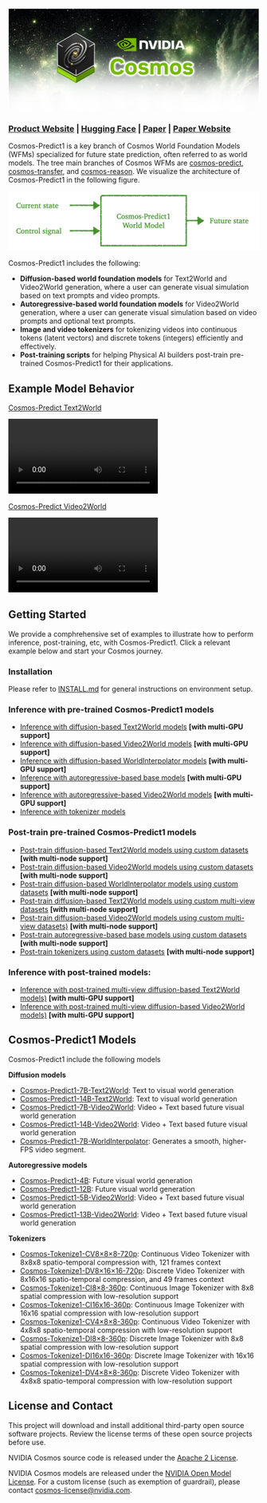 <p align="center">
    <img src="assets/nvidia-cosmos-header.png" alt="NVIDIA Cosmos Header">
</p>

### [Product Website](https://www.nvidia.com/en-us/ai/cosmos/) | [Hugging Face](https://huggingface.co/collections/nvidia/cosmos-predict1-67c9d1b97678dbf7669c89a7) | [Paper](https://arxiv.org/abs/2501.03575) | [Paper Website](https://research.nvidia.com/labs/dir/cosmos-predict1)

Cosmos-Predict1 is a key branch of Cosmos World Foundation Models (WFMs) specialized for future state prediction, often referred to as world models. The tree main branches of Cosmos WFMs are [cosmos-predict](https://github.com/nvidia-cosmos/cosmos-predict1), [cosmos-transfer](https://github.com/nvidia-cosmos/cosmos-transfer1), and [cosmos-reason](https://github.com/nvidia-cosmos/cosmos-reason1). We visualize the architecture of Cosmos-Predict1 in the following figure.

<p align="center">
    <img src="assets/predict1_diagram.png" alt="Cosmos-Predict1 Architecture Diagram">
</p>


Cosmos-Predict1 includes the following:

- **Diffusion-based world foundation models** for Text2World and Video2World generation, where a user can generate visual simulation based on text prompts and video prompts.
- **Autoregressive-based world foundation models** for Video2World generation, where a user can generate visual simulation based on video prompts and optional text prompts.
- **Image and video tokenizers** for tokenizing videos into continuous tokens (latent vectors) and discrete tokens (integers) efficiently and effectively.
- **Post-training scripts** for helping Physical AI builders post-train pre-trained Cosmos-Predict1 for their applications.

## Example Model Behavior

 [Cosmos-Predict Text2World](https://github.com/nvidia-cosmos/cosmos-predict1)

<video src="https://github.com/user-attachments/assets/8abcc5d0-0840-47ae-8f95-10fc0dae7092"> Your browser does not support the video tag.</video>

[Cosmos-Predict Video2World](https://github.com/nvidia-cosmos/cosmos-predict1)

<video src="https://github.com/user-attachments/assets/d598af27-55de-4bc9-b68e-24b70876be9f"> Your browser does not support the video tag. </video>

## Getting Started

We provide a comphrehensive set of examples to illustrate how to perform inference, post-training, etc, with Cosmos-Predict1. Click a relevant example below and start your Cosmos journey.

### Installation

Please refer to [INSTALL.md](INSTALL.md) for general instructions on environment setup.

### Inference with pre-trained Cosmos-Predict1 models
* [Inference with diffusion-based Text2World models](/examples/inference_diffusion_text2world.md) **[with multi-GPU support]**
* [Inference with diffusion-based Video2World models](/examples/inference_diffusion_video2world.md) **[with multi-GPU support]**
* [Inference with diffusion-based WorldInterpolator models](/examples/inference_diffusion_WorldInterpolator.md) **[with multi-GPU support]**
* [Inference with autoregressive-based base models](/examples/inference_autoregressive_base.md) **[with multi-GPU support]**
* [Inference with autoregressive-based Video2World models](/examples/inference_autoregressive_video2world.md) **[with multi-GPU support]**
* [Inference with tokenizer models](/examples/inference_tokenizer.md)

### Post-train pre-trained Cosmos-Predict1 models
* [Post-train diffusion-based Text2World models using custom datasets](/examples/post-training_diffusion_text2world.md) **[with multi-node support]**
* [Post-train diffusion-based Video2World models using custom datasets](/examples/post-training_diffusion_video2world.md) **[with multi-node support]**
* [Post-train diffusion-based WorldInterpolator models using custom datasets](/examples/post-training_diffusion_interpolator.md) **[with multi-node support]**
* [Post-train diffusion-based Text2World models using custom multi-view datasets](/examples/post-training_diffusion_text2world_multiview.md) **[with multi-node support]**
* [Post-train diffusion-based Video2World models using custom multi-view datasets)](/examples/post-training_diffusion_video2world_multiview.md) **[with multi-node support]**
* [Post-train autoregressive-based base models using custom datasets](/examples/post-training_autoregressive_base.md) **[with multi-node support]**
* [Post-train tokenizers using custom datasets](/examples/post-training_tokenizer.md) **[with multi-node support]**

### Inference with post-trained models:
* [Inference with post-trained multi-view diffusion-based Text2World models)](/examples/inference_diffusion_text2world_multiview.md) **[with multi-GPU support]**
* [Inference with post-trained multi-view diffusion-based Video2World models)](/examples/inference_diffusion_video2world_multiview.md) **[with multi-GPU support]**


## Cosmos-Predict1 Models

Cosmos-Predict1 include the following models

**Diffusion models**

* [Cosmos-Predict1-7B-Text2World](https://huggingface.co/nvidia/Cosmos-Predict1-7B-Text2World): Text to visual world generation
* [Cosmos-Predict1-14B-Text2World](https://huggingface.co/nvidia/Cosmos-Predict1-14B-Text2World): Text to visual world generation
* [Cosmos-Predict1-7B-Video2World](https://huggingface.co/nvidia/Cosmos-Predict1-7B-Video2World): Video + Text based future visual world generation
* [Cosmos-Predict1-14B-Video2World](https://huggingface.co/nvidia/Cosmos-Predict1-14B-Video2World): Video + Text based future visual world generation
* [Cosmos-Predict1-7B-WorldInterpolator](https://huggingface.co/nvidia/Cosmos-Predict1-7B-WorldInterpolator): Generates a smooth, higher-FPS video segment.

**Autoregressive models**

* [Cosmos-Predict1-4B](https://huggingface.co/nvidia/Cosmos-Predict1-4B): Future visual world generation
* [Cosmos-Predict1-12B](https://huggingface.co/nvidia/Cosmos-Predict1-12B): Future visual world generation
* [Cosmos-Predict1-5B-Video2World](https://huggingface.co/nvidia/Cosmos-Predict1-5B-Video2World): Video + Text based future visual world generation
* [Cosmos-Predict1-13B-Video2World](https://huggingface.co/nvidia/Cosmos-Predict1-13B-Video2World): Video + Text based future visual world generation

**Tokenizers**

* [Cosmos-Tokenize1-CV8×8×8-720p](https://huggingface.co/nvidia/Cosmos-Tokenize1-CV8x8x8-720p): Continuous Video Tokenizer with 8x8x8 spatio-temporal compression with, 121 frames context
* [Cosmos-Tokenize1-DV8×16×16-720p](https://huggingface.co/nvidia/Cosmos-Tokenize1-DV8x16x16-720p): Discrete Video Tokenizer with 8x16x16 spatio-temporal compression, and 49 frames context
* [Cosmos-Tokenize1-CI8×8-360p](https://huggingface.co/nvidia/Cosmos-Tokenize1-CI8x8-360p): Continuous Image Tokenizer with 8x8 spatial compression with low-resolution support
* [Cosmos-Tokenize1-CI16x16-360p](https://huggingface.co/nvidia/Cosmos-Tokenize1-CI16x16-360p): Continuous Image Tokenizer with 16x16 spatial compression with low-resolution support
* [Cosmos-Tokenize1-CV4×8×8-360p](https://huggingface.co/nvidia/Cosmos-Tokenize1-CV4x8x8-360p): Continuous Video Tokenizer with 4x8x8 spatio-temporal compression with low-resolution support
* [Cosmos-Tokenize1-DI8×8-360p](https://huggingface.co/nvidia/Cosmos-Tokenize1-DI8x8-360p): Discrete Image Tokenizer with 8x8 spatial compression with low-resolution support
* [Cosmos-Tokenize1-DI16x16-360p](https://huggingface.co/nvidia/Cosmos-Tokenize1-DI16x16-360p): Discrete Image Tokenizer with 16x16 spatial compression with low-resolution support
* [Cosmos-Tokenize1-DV4×8×8-360p](https://huggingface.co/nvidia/Cosmos-Tokenize1-DV4x8x8-360p): Discrete Video Tokenizer with 4x8x8 spatio-temporal compression with low-resolution support

<!-- ------------------------------ -->

## License and Contact

This project will download and install additional third-party open source software projects. Review the license terms of these open source projects before use.

NVIDIA Cosmos source code is released under the [Apache 2 License](https://www.apache.org/licenses/LICENSE-2.0).

NVIDIA Cosmos models are released under the [NVIDIA Open Model License](https://www.nvidia.com/en-us/agreements/enterprise-software/nvidia-open-model-license). For a custom license (such as exemption of guardrail), please contact [cosmos-license@nvidia.com](mailto:cosmos-license@nvidia.com).
